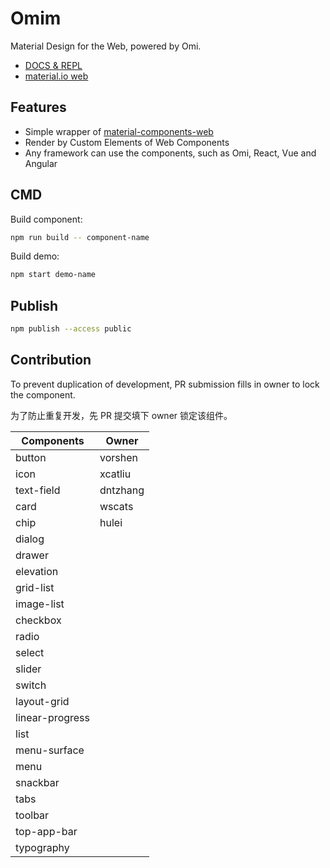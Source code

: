 # Omim

Material Design for the Web, powered by Omi.

* [DOCS & REPL](https://tencent.github.io/omi/packages/omim/docs/build/index.html)
* [material.io web](https://material.io/develop/web/)

## Features

* Simple wrapper of [material-components-web](https://github.com/material-components/material-components-web)
* Render by Custom Elements of Web Components
* Any framework can use the components, such as Omi, React, Vue and Angular 

## CMD

Build component:

```bash
npm run build -- component-name
```

Build demo:

```bash
npm start demo-name
```

## Publish

```bash
npm publish --access public
```

## Contribution

To prevent duplication of development, PR submission fills in owner to lock the component.

为了防止重复开发，先 PR 提交填下 owner 锁定该组件。

| **Components**                         | **Owner**                    |
| ------------------------------- | ----------------------------------- |
| button | vorshen |
| icon | xcatliu |
| text-field | dntzhang |
| card | wscats |
| chip | hulei |
| dialog |  |
| drawer |  |
| elevation |  |
| grid-list |  |
| image-list|  |
| checkbox|  |
| radio|  |
| select|  |
| slider|  |
| switch|  |
| layout-grid|  |
| linear-progress|  |
| list|  |
| menu-surface|  |
| menu|  |
| snackbar|  |
| tabs|  |
| toolbar|  |
| top-app-bar|  |
| typography|  |
